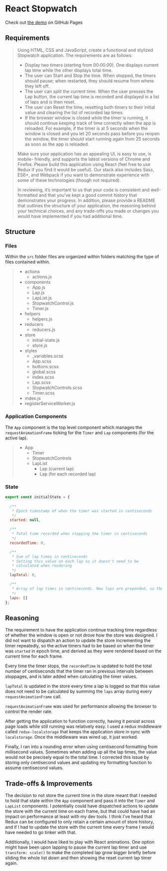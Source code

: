 # React Stopwatch

Check out [the demo](https://third774.github.io/react-stopwatch/) on GitHub Pages

## Requirements

> Using HTML, CSS and JavaScript, create a functional and stylized Stopwatch application. The requirements are as follows:
> * Display two timers (starting from 00:00.00). One displays current lap time while the other displays total time.
> * The user can Start and Stop the time. When stopped, the timers should pause; when restarted, they should resume from where they left off.
> * The user can split the current time. When the user presses the Lap button, the current lap time is recorded and displayed in a list of laps and is then reset.
> * The user can Reset the time, resetting both timers to their initial value and clearing the list of recorded lap times.
> * If the browser window is closed while the timer is running, it should continue keeping track of time correctly when the app is reloaded. For example, if the timer is at 5 seconds when the window is closed and you let 20 seconds pass before you reopen the window, the timer should start running again from 25 seconds as soon as the app is reloaded.
> 
> Make sure your application has an appealing UI, is easy to use, is mobile- friendly, and supports the latest versions of Chrome and Firefox. Please build this application using React (feel free to use Redux if you find it would be useful). Our stack also includes Sass, ES6+, and Webpack if you want to demonstrate experience with some of these technologies (though not required).
> 
> In reviewing, it’s important to us that your code is consistent and well- formatted and that you’ve kept a good commit history that demonstrates your progress. In addition, please provide a README that outlines the structure of your application, the reasoning behind your technical choices, and any trade-offs you made or changes you would have implemented if you had additional time.

## Structure

### Files

Within the `src` folder files are organized within folders matching the type of files contained within.

> * actions
>   * actions.js
> * components
>   * App.js
>   * Lap.js
>   * LapList.js
>   * StopwatchControl.js
>   * Timer.js
> * helpers
>   * helpers.js
> * reducers
>   * reducers.js
> * store
>   * initial-state.js
>   * store.js
> * styles
>   * _variables.scss
>   * App.scss
>   * buttons.scss
>   * global.scss
>   * index.scss
>   * Lap.scss
>   * StopwatchControls.scss
>   * Timer.scss
> * index.js
> * registerServiceWorker.js

### Application Components

The `App` component is the top level component which manages the `requestAnimationFrame` ticking for the `Timer` and `Lap` components (for the active lap).

> * App
>   * Timer
>   * StopwatchControls
>   * LapList
>     * Lap (current lap)
>     * Lap (for each recorded lap)

### State

```js
export const initialState = {
  
  /**
   * Epoch timestamp of when the timer was started in centiseconds
   */
  started: null,

  /**
   * Total time recorded when stopping the timer in centiseconds
   */
  recordedTime: 0,

  /**
   * Sum of lap times in centiseconds
   * Setting this value on each lap so it doesn't need to be
   * calculated when rendering
   */
  lapTotal: 0,

  /**
   * Array of lap times in centiseconds. New laps are prepended, so the list is in reverse
   */
  laps: []
};
```

## Reasoning

The requirement to have the application continue tracking time regardless of whether the window is open or not drove how the store was designed. I did not want to dispatch an action to update the store incrementing the timer repeatedly, so the active timers had to be based on when the timer was `started` in epoch time, and derived as they were rendered based on the current time for each frame.

Every time the timer stops, the `recordedTime` is updated to hold the total number of centiseconds that the timer ran in previous intervals between stoppages, and is later added when calculating the timer values.

`lapTotal` is updated in the store every time a lap is logged so that this value does not need to be calculated by summing the `laps` array during every `requestAnimationFrame` call.

`requestAnimationFrame` was used for performance allowing the browser to control the render rate.

After getting the application to function correctly, having it persist across page loads while still running was relatively easy. I used a redux middleware called `redux-localstorage` that keeps the application store in sync with `localstorage`. Once the middleware was wired up, it just worked.

Finally, I ran into a rounding error when using centisecond formatting from millisecond values. Sometimes when adding up all the lap times, the value would not be precisely equal to the total time. I corrected this issue by storing only centisecond values and updating my formatting function to assume centisecond values.

## Trade-offs & Improvements

The decision to not store the current time in the store meant that I needed to hold that state within the `App` component and pass it into the `Timer` and `LapList` components. I potentially could have dispatched actions to update the store with the current time on each frame, but that could have had an impact on performance at least with my dev tools. I think I've heard that Redux can be configured to only retain a certain amount of store history, and if I had to update the store with the current time every frame I would have needed to go tinker with that.

Additionally, I would have liked to play with React animations. One option might have been upon lapping to pause the current lap timer and use `transform: scale()` to make the completed lap grow bigger briefly before sliding the whole list down and then showing the reset current lap timer again.
